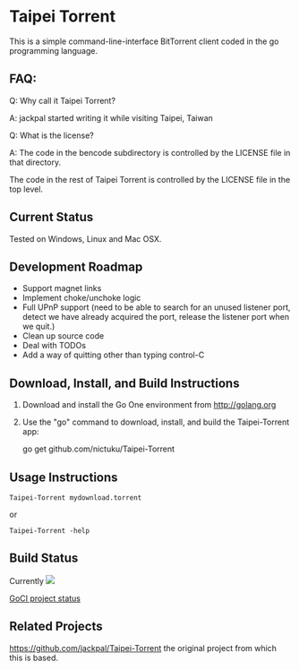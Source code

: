 Taipei Torrent
==============

This is a simple command-line-interface BitTorrent client coded in the go
programming language.

FAQ:
----

Q: Why call it Taipei Torrent?

A: jackpal started writing it while visiting Taipei, Taiwan

Q: What is the license?

A: The code in the bencode subdirectory is controlled by the LICENSE file in
that directory.

The code in the rest of Taipei Torrent is controlled by the LICENSE file in the
top level.

Current Status
--------------

Tested on Windows, Linux and Mac OSX.

Development Roadmap
-------------------

+  Support magnet links
+  Implement choke/unchoke logic
+  Full UPnP support (need to be able to search for an unused listener port,
   detect we have already acquired the port,
   release the listener port when we quit.)
+  Clean up source code
+  Deal with TODOs
+  Add a way of quitting other than typing control-C

Download, Install, and Build Instructions
-----------------------------------------

1. Download and install the Go One environment from http://golang.org

2. Use the "go" command to download, install, and build the Taipei-Torrent
app:

    go get github.com/nictuku/Taipei-Torrent

Usage Instructions
------------------

    Taipei-Torrent mydownload.torrent

or

    Taipei-Torrent -help

Build Status
----------------

Currently ![](http://goci.me/project/image/github.com/nictuku/Taipei-Torrent)

[GoCI project status](http://goci.me/project/github.com/nictuku/Taipei-Torrent)

Related Projects
----------------

https://github.com/jackpal/Taipei-Torrent the original project from which this is based.
